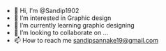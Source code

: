 - 👋 Hi, I’m @Sandip1902
- 👀 I’m interested in Graphic design 
- 🌱 I’m currently learning graphic designing 
- 💞️ I’m looking to collaborate on ...
- 📫 How to reach me sandipsannake19@gmail.com

<!---
Sandip1902/Sandip1902 is a ✨ special ✨ repository because its `README.md` (this file) appears on your GitHub profile.
You can click the Preview link to take a look at your changes.
--->
